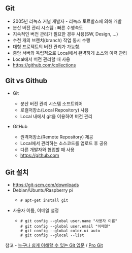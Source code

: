 ## Git
 * 2005년 리눅스 커널 개발자 - 리눅스 토르발스에 의해 개발
 * 분산 버전 관리 시스템 : 빠른 수행속도
 * 지속적인 버전 관리가 필요한 경우 사용(SW, Design, ...)
 * 수천 개의 브랜치(branch) 작업 동시 수행
 * 대형 프로젝트의 버전 관리가 가능함.
 * 중앙 서버와 독립적으로 Local에서 완벽하게 소스와 이력 관리
 * Local에서 버전 관리할 때 사용
 * https://github.com/collections

## Git vs Github
 * Git
   * 분산 버전 관리 시스템 소프트웨어
   * 로컬저장소(Local Repository) 사용
   * Local 내에서 git을 이용하여 버전 관리
  
  * GitHub
    * 원격저장소(Remote Repository) 제공
    * Local에서 관리하는 소스코드를 업로드 후 공유
    * 다른 개발자와 협업할 때 사용
    * https://github.com
    
## Git 설치
 * https://git-scm.com/downloads
 * Debian/Ubuntu/Raspberry pi
   * ```linux
     # apt-get install git
     ```
 * 사용자 이름, 이메일 설정
   * ```linux
     # git config --global user.name "사용자 이름"
     # git config --global user.email "이메일"
     # git config --global color.ui auto
     # git config --glocal --list
     ```

참고 - [누구나 쉽게 이해할 수 있는 Git 입문](https://backlog.com/git-tutorial/kr/) / [Pro Git](http://git-scm.com/book/ko/v2)
